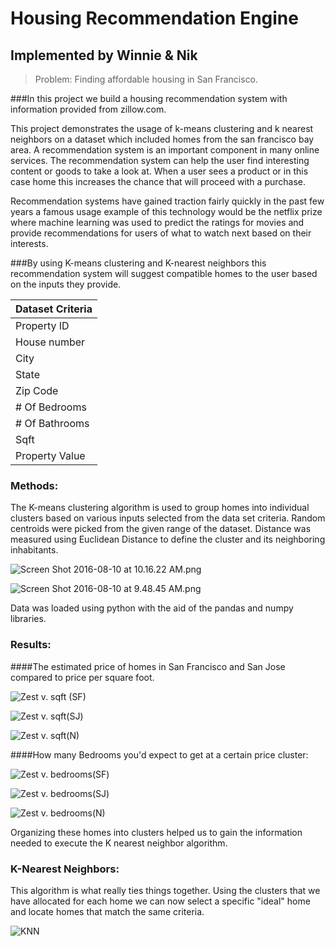 # Housing Recommendation Engine

## Implemented by Winnie & Nik

> Problem:
Finding affordable housing in San Francisco.

###In this project we build a housing recommendation system with information provided from zillow.com.


This project demonstrates the usage of k-means clustering and k nearest neighbors on a dataset which included homes from the san francisco bay area. A recommendation system is an important component in many online services. The recommendation system can help the user find interesting content or goods to take a look at. When a user sees a product or in this case home this increases the chance that will proceed with a purchase.
  
Recommendation systems have gained traction fairly quickly in the past few years a famous usage example of this technology would be the netflix prize where machine learning was used to predict the ratings for movies and provide recommendations for users of what to watch next based on their interests. 
  
###By using K-means clustering and K-nearest neighbors this recommendation system will suggest compatible homes to the user based on the inputs they provide.

| Dataset Criteria |
|------------------|
| Property ID      |
| House number     |
| City             |
| State            |
| Zip Code         |
| # Of Bedrooms    |
| # Of Bathrooms   |
| Sqft             |
| Property Value   |

### Methods:

The K-means clustering algorithm is used to group homes into individual clusters based on various inputs selected from the data set criteria.
Random centroids were picked from the given range of the dataset. Distance was measured using Euclidean Distance to define the cluster and its neighboring inhabitants.

![Screen Shot 2016-08-10 at 10.16.22 AM.png](https://s9.postimg.org/nqv517wvj/Screen_Shot_2016_08_10_at_10_16_22_AM.png)

![Screen Shot 2016-08-10 at 9.48.45 AM.png](https://s10.postimg.org/g558e7lmh/Screen_Shot_2016_08_10_at_9_48_45_AM.png)

Data was loaded using python with the aid of the pandas and numpy libraries.
 
### Results:

####The estimated price  of homes in San Francisco and San Jose compared to price per square foot.

![Zest v. sqft (SF)](http://g.recordit.co/UDT2gRkMrq.gif)

![Zest v. sqft(SJ)](http://g.recordit.co/zERsuQoRyJ.gif)

![Zest v. sqft(N)](http://g.recordit.co/W3AVrXibRg.gif)

####How many Bedrooms you'd expect to get at a certain price cluster:

![Zest v. bedrooms(SF)](http://g.recordit.co/KTZoBi7jTF.gif)

![Zest v. bedrooms(SJ)](http://g.recordit.co/R6z7e7JqZY.gif)

![Zest v. bedrooms(N)](http://g.recordit.co/hwxyLdoT2t.gif)


Organizing these homes into clusters helped us to gain the information needed to execute the K nearest neighbor algorithm.

### K-Nearest Neighbors:

This algorithm is what really ties things together. Using the clusters that we have allocated for each home we can now select a specific "ideal" home and locate homes that match the same criteria.

![KNN](https://predictoanalycto.files.wordpress.com/2014/06/selection_004.png)





